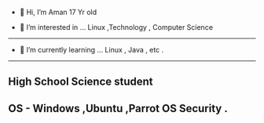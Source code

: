 - 👋 Hi, I’m Aman
17 Yr old 

- 👀 I’m interested in ...
Linux ,Technology , Computer Science

****
- 🌱 I’m currently learning ...
Linux ,  Java , etc .
---------------

High School Science student 
----
OS -
Windows ,Ubuntu ,Parrot OS Security .
---

<!---
Aan16/Aan16 is a ✨ special ✨ repository because its `README.md` (this file) appears on your GitHub profile.
You can click the Preview link to take a look at your changes.
--->
